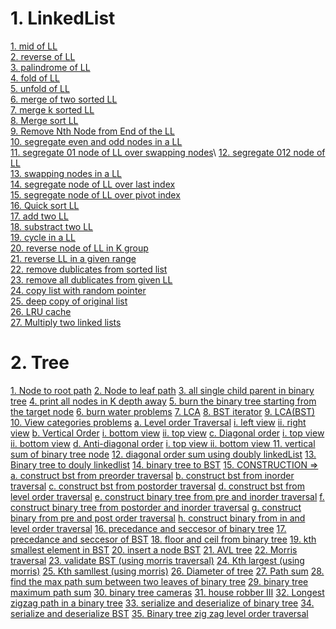 # 1. LinkedList
[1. mid of LL](https://leetcode.com/problems/middle-of-the-linked-list/)\
[2. reverse of LL](https://leetcode.com/problems/reverse-linked-list/)\
[3. palindrome of LL](https://leetcode.com/problems/palindrome-linked-list/)\
[4. fold of LL](https://leetcode.com/problems/reorder-list/)\
[5. unfold of LL](https://www.geeksforgeeks.org/program-to-unfold-a-folded-linked-list/)\
[6. merge of two sorted LL](https://leetcode.com/problems/merge-two-sorted-lists/)\
[7. merge k sorted LL](https://leetcode.com/problems/merge-k-sorted-lists/)\
[8. Merge sort LL](https://leetcode.com/problems/sort-list/)\
[9. Remove Nth Node from End of the LL]( https://leetcode.com/problems/remove-nth-node-from-end-of-list/submissions/)\
[10. segregate even and odd nodes in a LL](https://leetcode.com/problems/odd-even-linked-list/)\
[11. segregate 01 node of LL over swapping nodes](https://www.pepcoding.com/resources/data-structures-and-algorithms-in-java-levelup/linked-list/segregate-01-node-of-linkedlist-over-swapping-nodes/ojquestion#!)\
[12. segregate 012 node of LL](https://practice.geeksforgeeks.org/problems/given-a-linked-list-of-0s-1s-and-2s-sort-it/1)\
[13. swapping nodes in a LL](https://leetcode.com/problems/swapping-nodes-in-a-linked-list/)\
[14. segregate node of LL over last index]()\
[15. segregate node of LL over pivot index](https://www.pepcoding.com/resources/data-structures-and-algorithms-in-java-levelup/linked-list/segregate-node-of-linkedlist-over-pivot-index/ojquestion)\
[16. Quick sort LL](https://practice.geeksforgeeks.org/problems/quick-sort-on-linked-list/1/)\
[17. add two LL](https://leetcode.com/problems/add-two-numbers/)\
[18. substract two LL](https://practice.geeksforgeeks.org/problems/subtraction-in-linked-list/1/)\
[19. cycle in a LL](https://leetcode.com/problems/linked-list-cycle/)\
[20. reverse node of LL in K group](https://leetcode.com/problems/reverse-nodes-in-k-group/)\
[21. reverse LL in a given range](https://leetcode.com/problems/reverse-linked-list-ii/)\
[22. remove dublicates from sorted list](https://leetcode.com/problems/remove-duplicates-from-sorted-list/)\
[23. remove all dublicates from given LL](https://leetcode.com/problems/remove-duplicates-from-sorted-list-ii/description/)\
[24. copy list with random pointer](https://leetcode.com/problems/copy-list-with-random-pointer/)\
[25. deep copy of original list](https://practice.geeksforgeeks.org/problems/clone-a-linked-list-with-next-and-random-pointer/1)\
[26. LRU cache](https://leetcode.com/problems/lru-cache/)\
[27. Multiply two linked lists](https://practice.geeksforgeeks.org/problems/multiply-two-linked-lists/1/)

# 2. Tree
[1. Node to root path]()
[2. Node to leaf path]()
[3. all single child parent in binary tree]()
[4. print all nodes in K depth away]()
[5. burn the binary tree starting from the target node]()
[6. burn water problems]()
[7. LCA]()
[8. BST iterator]()
[9. LCA(BST)]()
[10. View categories problems]()
[  a. Level order Traversal]()
[    i. left view]()
[    ii. right view]()
[  b. Vertical Order]()
[    i. bottom view]()
[    ii. top view]()
[  c. Diagonal order]()
[    i. top view ]()
[    ii. bottom view]()
[  d. Anti-diagonal order]()
[    i. top view ]()
[    ii. bottom view ]()
[11. vertical sum of binary tree node]()
[12. diagonal order sum using doubly linkedList]()
[13. Binary tree to douly linkedlist]()
[14. binary tree  to BST]()
[15. CONSTRUCTION =>]()
[  a. construct bst from preorder traversal]()
[  b. construct bst from inorder traversal]()
[  c. construct bst from postorder traversal]()
[  d. construct bst from level order traversal]()
[  e. construct binary tree from pre and inorder traversal]()
[  f. construct binary tree from postorder and inorder traversal]()
[  g. construct binary from pre and post order traversal]()
[  h. construct binary from in and level order traversal]()
[16. precedance and seccesor of binary tree]()
[17. precedance and seccesor of BST]()
[18. floor and ceil from binary tree]()
[19. kth smallest element in BST]()
[20. insert a node BST]()
[21. AVL tree]()
[22. Morris traversal]()
[23. validate BST (using morris traversal)]()
[24. Kth largest (using morris)]()
[25. Kth samllest (using morris)]()
[26. Diameter of tree]()
[27. Path sum]()
[28. find the max path sum between two leaves of binary tree]()
[29. binary tree maximum path sum]()
[30. binary tree cameras]()
[31. house robber III]()
[32. Longest zigzag path in a binary tree]()
[33. serialize and deserialize of binary tree]()
[34. serialize and deserialize BST]()
[35. Binary tree zig zag level order traversal]()
